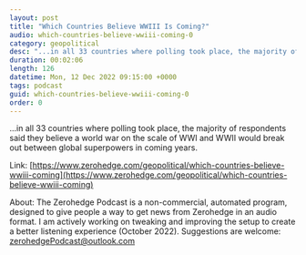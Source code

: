 ```yaml
---
layout: post
title: "Which Countries Believe WWIII Is Coming?"
audio: which-countries-believe-wwiii-coming-0
category: geopolitical
desc: "...in all 33 countries where polling took place, the majority of respondents said they believe a world war on the scale of WWI and WWII would break out between global superpowers in coming years."
duration: 00:02:06
length: 126
datetime: Mon, 12 Dec 2022 09:15:00 +0000
tags: podcast
guid: which-countries-believe-wwiii-coming-0
order: 0
---
```

...in all 33 countries where polling took place, the majority of respondents said they believe a world war on the scale of WWI and WWII would break out between global superpowers in coming years.

Link: [https://www.zerohedge.com/geopolitical/which-countries-believe-wwiii-coming](https://www.zerohedge.com/geopolitical/which-countries-believe-wwiii-coming)

About: The Zerohedge Podcast is a non-commercial, automated program, designed to give people a way to get news from Zerohedge in an audio format.  I am actively working on tweaking and improving the setup to create a better listening experience (October 2022).  Suggestions are welcome: [zerohedgePodcast@outlook.com](mailto:zerohedgePodcast@outlook.com)